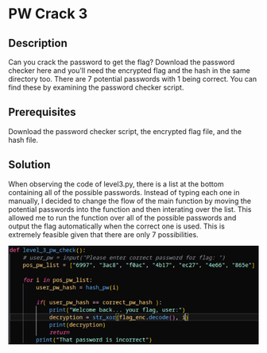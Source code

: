 # PW Crack 3

## Description

Can you crack the password to get the flag? 
Download the password checker here and you'll need the encrypted flag and the hash in the same directory too. 
There are 7 potential passwords with 1 being correct. 
You can find these by examining the password checker script.

## Prerequisites

Download the password checker script, the encrypted flag file, and the hash file.

## Solution

When observing the code of level3.py, there is a list at the bottom containing all of the possible passwords. Instead of typing each one in manually, I decided to change the flow of the main function by moving the potential passwords into the function and then interating over the list. This allowed me to run the function over all of the possible passwords and output the flag automatically when the correct one is used. This is extremely feasible given that there are only 7 possibilities.

![PW Crack 3](../images/pw-crack-3.png)